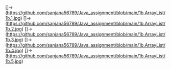 []->(https://github.com/sanjana56789/Java_assignment/blob/main/1b.ArrayList/1b.1.jpg)
[]->(https://github.com/sanjana56789/Java_assignment/blob/main/1b.ArrayList/1b.2.jpg)
[]->(https://github.com/sanjana56789/Java_assignment/blob/main/1b.ArrayList/1b.3.jpg)
[]->(https://github.com/sanjana56789/Java_assignment/blob/main/1b.ArrayList/1b.4.jpg)
[]->(https://github.com/sanjana56789/Java_assignment/blob/main/1b.ArrayList/1b.5.jpg)
